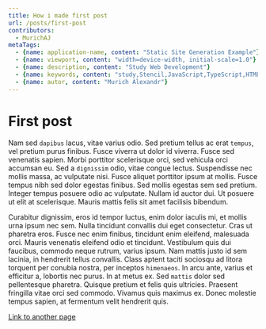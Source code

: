 ```yaml
---
title: How i made first post
url: /posts/first-post
contributors:
  - MurichAJ
metaTags: 
  - {name: application-name, content: "Static Site Generation Example"}
  - {name: viewport, content: "width=device-width, initial-scale=1.0"}
  - {name: description, content: "Study Web Development"}
  - {name: keywords, content: "study,Stencil,JavaScript,TypeScript,HTML,SSG"}
  - {name: autor, content: "Murich Alexandr"}
---
```

# First post

Nam sed `dapibus` lacus, vitae varius odio. Sed pretium tellus ac erat `tempus`, vel pretium purus finibus. Fusce viverra ut dolor id viverra. Fusce sed venenatis sapien. Morbi porttitor scelerisque orci, sed vehicula orci accumsan eu. Sed a `dignissim` odio, vitae congue lectus. Suspendisse nec mollis massa, ac vulputate nisi. Fusce aliquet porttitor ipsum at mollis. Fusce tempus nibh sed dolor egestas finibus. Sed mollis egestas sem sed pretium. Integer tempus posuere odio ac vulputate. Nullam id auctor dui. Ut posuere ut elit at scelerisque. Mauris mattis felis sit amet facilisis bibendum.

Curabitur dignissim, eros id tempor luctus, enim dolor iaculis mi, et mollis urna ipsum nec sem. Nulla tincidunt convallis dui eget consectetur. Cras ut pharetra eros. Fusce nec enim finibus, tincidunt enim eleifend, malesuada orci. Mauris venenatis eleifend odio et tincidunt. Vestibulum quis dui faucibus, commodo neque rutrum, varius ipsum. Nam mattis justo id sem lacinia, in hendrerit tellus convallis. Class aptent taciti sociosqu ad litora torquent per conubia nostra, per inceptos `himenaeos`. In arcu ante, varius et efficitur a, lobortis nec purus. In at metus ex. Sed `mattis` dolor sed pellentesque pharetra. Quisque pretium et felis quis ultricies. Praesent fringilla vitae orci sed commodo. Vivamus quis maximus ex. Donec molestie tempus sapien, at fermentum velit hendrerit quis.

[Link to another page](/posts/about-how-i-love-cats)